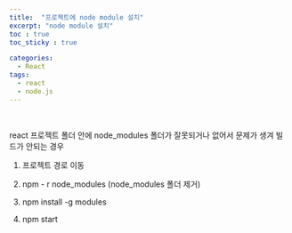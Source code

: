 ```yaml
---
title:  "프로젝트에 node module 설치"
excerpt: "node module 설치"
toc : true
toc_sticky : true

categories:
  - React
tags: 
  - react
  - node.js
---
```




<br/>

react 프로젝트 폴더 안에 node_modules 폴더가 잘못되거나 없어서 문제가 생겨 빌드가 안되는 경우

1. 프로젝트 경로 이동

2. npm - r node_modules  (node_modules 폴더 제거)

3. npm install -g modules

4. npm start



